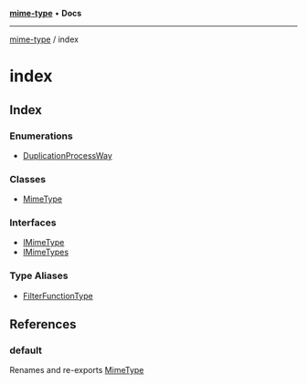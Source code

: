 [**mime-type**](../README.md) • **Docs**

***

[mime-type](../modules.md) / index

# index

## Index

### Enumerations

- [DuplicationProcessWay](enumerations/DuplicationProcessWay.md)

### Classes

- [MimeType](classes/MimeType.md)

### Interfaces

- [IMimeType](interfaces/IMimeType.md)
- [IMimeTypes](interfaces/IMimeTypes.md)

### Type Aliases

- [FilterFunctionType](type-aliases/FilterFunctionType.md)

## References

### default

Renames and re-exports [MimeType](classes/MimeType.md)
